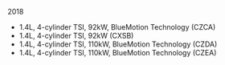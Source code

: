 2018
- 1.4L, 4-cylinder TSI, 92kW, BlueMotion Technology (CZCA)
- 1.4L, 4-cylinder TSI, 92kW (CXSB)
- 1.4L, 4-cylinder TSI, 110kW, BlueMotion Technology (CZDA)
- 1.4L, 4-cylinder TSI, 110kW, BlueMotion Technology (CZEA)
